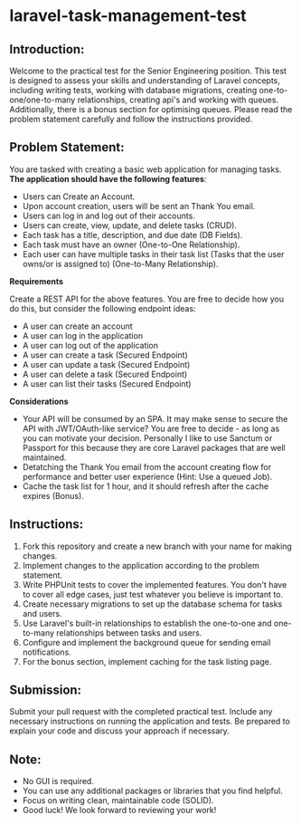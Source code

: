 # laravel-task-management-test

## Introduction:

Welcome to the practical test for the Senior Engineering position. This test is designed to assess your skills and understanding of Laravel concepts, including writing tests, working with database migrations, creating one-to-one/one-to-many relationships, creating api's and working with queues. Additionally, there is a bonus section for optimising queues. Please read the problem statement carefully and follow the instructions provided.

## Problem Statement:

You are tasked with creating a basic web application for managing tasks. **The application should have the following features**:
 
   - Users can Create an Account.
   - Upon account creation, users will be sent an Thank You email. 
   - Users can log in and log out of their accounts.
   - Users can create, view, update, and delete tasks (CRUD).
   - Each task has a title, description, and due date (DB Fields).
   - Each task must have an owner (One-to-One Relationship).
   - Each user can have multiple tasks in their task list (Tasks that the user owns/or is assigned to) (One-to-Many Relationship).

**Requirements**

Create a REST API for the above features. You are free to decide how you do this, but consider the following endpoint ideas:

   - A user can create an account
   - A user can log in the application
   - A user can log out of the application
   - A user can create a task (Secured Endpoint)
   - A user can update a task (Secured Endpoint)
   - A user can delete a task (Secured Endpoint)
   - A user can list their tasks (Secured Endpoint)

**Considerations**

   - Your API will be consumed by an SPA. It may make sense to secure the API with JWT/OAuth-like service? You are free to decide - as long as you can motivate your decision. Personally I like to use Sanctum or Passport for this because they are core Laravel packages that are well maintained.
   - Detatching the Thank You email from the account creating flow for performance and better user experience (Hint: Use a queued Job).
   - Cache the task list for 1 hour, and it should refresh after the cache expires (Bonus).

## Instructions:

1. Fork this repository and create a new branch with your name for making changes.
2. Implement changes to the application according to the problem statement.
3. Write PHPUnit tests to cover the implemented features. You don't have to cover all edge cases, just test whatever you believe is important to.
4. Create necessary migrations to set up the database schema for tasks and users.
5. Use Laravel's built-in relationships to establish the one-to-one and one-to-many relationships between tasks and users.
6. Configure and implement the background queue for sending email notifications.
7. For the bonus section, implement caching for the task listing page.

## Submission:

Submit your pull request with the completed practical test. Include any necessary instructions on running the application and tests. Be prepared to explain your code and discuss your approach if necessary.

## Note:
- No GUI is required.
- You can use any additional packages or libraries that you find helpful.
- Focus on writing clean, maintainable code (SOLID).
- Good luck! We look forward to reviewing your work!
